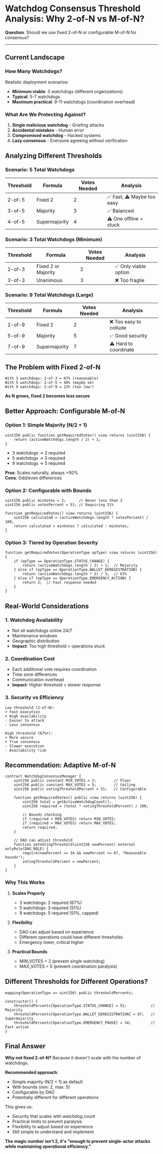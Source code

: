 # Watchdog Consensus Threshold Analysis: Why 2-of-N vs M-of-N?

**Question**: Should we use fixed 2-of-N or configurable M-of-N for consensus?

---

## Current Landscape

### How Many Watchdogs?
Realistic deployment scenarios:
- **Minimum viable**: 3 watchdogs (different organizations)
- **Typical**: 5-7 watchdogs
- **Maximum practical**: 9-11 watchdogs (coordination overhead)

### What Are We Protecting Against?

1. **Single malicious watchdog** - Griefing attacks
2. **Accidental mistakes** - Human error
3. **Compromised watchdog** - Hacked systems
4. **Lazy consensus** - Everyone agreeing without verification

## Analyzing Different Thresholds

### Scenario: 5 Total Watchdogs

| Threshold | Formula | Votes Needed | Analysis |
|-----------|---------|--------------|-----------|
| 2-of-5 | Fixed 2 | 2 | ✅ Fast, ⚠️ Maybe too easy |
| 3-of-5 | Majority | 3 | ✅ Balanced |
| 4-of-5 | Supermajority | 4 | ⚠️ One offline = stuck |

### Scenario: 3 Total Watchdogs (Minimum)

| Threshold | Formula | Votes Needed | Analysis |
|-----------|---------|--------------|-----------|
| 2-of-3 | Fixed 2 or Majority | 2 | ✅ Only viable option |
| 3-of-3 | Unanimous | 3 | ❌ Too fragile |

### Scenario: 9 Total Watchdogs (Large)

| Threshold | Formula | Votes Needed | Analysis |
|-----------|---------|--------------|-----------|
| 2-of-9 | Fixed 2 | 2 | ❌ Too easy to collude |
| 5-of-9 | Majority | 5 | ✅ Good security |
| 7-of-9 | Supermajority | 7 | ⚠️ Hard to coordinate |

## The Problem with Fixed 2-of-N

```
With 3 watchdogs: 2-of-3 = 67% (reasonable)
With 5 watchdogs: 2-of-5 = 40% (maybe ok)
With 9 watchdogs: 2-of-9 = 22% (too low!)
```

**As N grows, fixed 2 becomes less secure**

## Better Approach: Configurable M-of-N

### Option 1: Simple Majority (N/2 + 1)
```solidity
uint256 public function getRequiredVotes() view returns (uint256) {
    return (activeWatchdogs.length / 2) + 1;
}
```
- 3 watchdogs → 2 required
- 5 watchdogs → 3 required
- 9 watchdogs → 5 required

**Pros**: Scales naturally, always >50%  
**Cons**: Odd/even differences

### Option 2: Configurable with Bounds
```solidity
uint256 public minVotes = 2;      // Never less than 2
uint256 public votesPercent = 51; // Requiring 51%

function getRequiredVotes() view returns (uint256) {
    uint256 calculated = (activeWatchdogs.length * votesPercent) / 100;
    return calculated > minVotes ? calculated : minVotes;
}
```

### Option 3: Tiered by Operation Severity
```solidity
function getRequiredVotes(OperationType opType) view returns (uint256) {
    if (opType == OperationType.STATUS_CHANGE) {
        return (activeWatchdogs.length / 2) + 1;  // Majority
    } else if (opType == OperationType.WALLET_DEREGISTRATION) {
        return (activeWatchdogs.length * 2) / 3;  // 67%
    } else if (opType == OperationType.EMERGENCY_ACTION) {
        return 2;  // Fast response needed
    }
}
```

## Real-World Considerations

### 1. Watchdog Availability
- Not all watchdogs online 24/7
- Maintenance windows
- Geographic distribution
- **Impact**: Too high threshold = operations stuck

### 2. Coordination Cost
- Each additional vote requires coordination
- Time zone differences
- Communication overhead
- **Impact**: Higher threshold = slower response

### 3. Security vs Efficiency
```
Low threshold (2-of-N):
+ Fast execution
+ High availability
- Easier to attack
- Less consensus

High threshold (67%+):
+ More secure
+ True consensus
- Slower execution
- Availability risk
```

## Recommendation: Adaptive M-of-N

```solidity
contract WatchdogConsensusManager {
    uint256 public constant MIN_VOTES = 2;        // Floor
    uint256 public constant MAX_VOTES = 5;        // Ceiling
    uint256 public votingThresholdPercent = 51;   // Configurable
    
    function getRequiredVotes() public view returns (uint256) {
        uint256 total = getActiveWatchdogCount();
        uint256 required = (total * votingThresholdPercent) / 100;
        
        // Bounds checking
        if (required < MIN_VOTES) return MIN_VOTES;
        if (required > MAX_VOTES) return MAX_VOTES;
        return required;
    }
    
    // DAO can adjust threshold
    function setVotingThreshold(uint256 newPercent) external onlyRole(DAO_ROLE) {
        require(newPercent >= 34 && newPercent <= 67, "Reasonable bounds");
        votingThresholdPercent = newPercent;
    }
}
```

### Why This Works

1. **Scales Properly**
   - 3 watchdogs: 2 required (67%)
   - 5 watchdogs: 3 required (51%)
   - 9 watchdogs: 5 required (51%, capped)

2. **Flexibility**
   - DAO can adjust based on experience
   - Different operations could have different thresholds
   - Emergency lower, critical higher

3. **Practical Bounds**
   - MIN_VOTES = 2 (prevent single watchdog)
   - MAX_VOTES = 5 (prevent coordination paralysis)

## Different Thresholds for Different Operations?

```solidity
mapping(OperationType => uint256) public thresholdPercents;

constructor() {
    thresholdPercents[OperationType.STATUS_CHANGE] = 51;           // Majority
    thresholdPercents[OperationType.WALLET_DEREGISTRATION] = 67;   // Supermajority
    thresholdPercents[OperationType.EMERGENCY_PAUSE] = 34;         // Fast action
}
```

## Final Answer

**Why not fixed 2-of-N?** Because it doesn't scale with the number of watchdogs.

**Recommended approach**: 
- Simple majority (N/2 + 1) as default
- With bounds (min: 2, max: 5)
- Configurable by DAO
- Potentially different for different operations

This gives us:
- Security that scales with watchdog count
- Practical limits to prevent paralysis
- Flexibility to adjust based on experience
- Still simple to understand and implement

**The magic number isn't 2, it's "enough to prevent single-actor attacks while maintaining operational efficiency."**